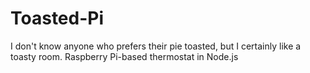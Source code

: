 Toasted-Pi
==========

I don't know anyone who prefers their pie toasted, but I certainly like a toasty room. Raspberry Pi-based thermostat in Node.js
